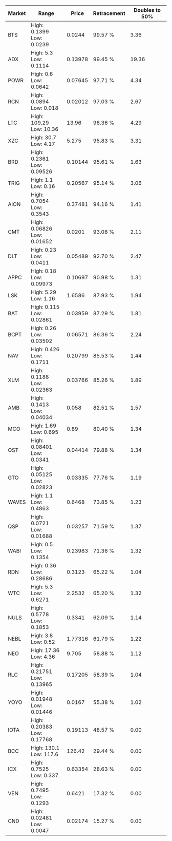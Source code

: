 | Market | Range | Price| Retracement | Doubles to 50% |
| --- | --- | --- | --- | --- |
| BTS | High: 0.1399<br />Low: 0.0239 | 0.0244 | 99.57 % | 3.36 |
| ADX | High: 5.3<br />Low: 0.1114 | 0.13978 | 99.45 % | 19.36 |
| POWR | High: 0.6<br />Low: 0.0642 | 0.07645 | 97.71 % | 4.34 |
| RCN | High: 0.0894<br />Low: 0.018 | 0.02012 | 97.03 % | 2.67 |
| LTC | High: 109.29<br />Low: 10.36 | 13.96 | 96.36 % | 4.29 |
| XZC | High: 30.7<br />Low: 4.17 | 5.275 | 95.83 % | 3.31 |
| BRD | High: 0.2361<br />Low: 0.09526 | 0.10144 | 95.61 % | 1.63 |
| TRIG | High: 1.1<br />Low: 0.16 | 0.20567 | 95.14 % | 3.06 |
| AION | High: 0.7054<br />Low: 0.3543 | 0.37481 | 94.16 % | 1.41 |
| CMT | High: 0.06826<br />Low: 0.01652 | 0.0201 | 93.08 % | 2.11 |
| DLT | High: 0.23<br />Low: 0.0411 | 0.05489 | 92.70 % | 2.47 |
| APPC | High: 0.18<br />Low: 0.09973 | 0.10697 | 90.98 % | 1.31 |
| LSK | High: 5.29<br />Low: 1.16 | 1.6586 | 87.93 % | 1.94 |
| BAT | High: 0.115<br />Low: 0.02861 | 0.03959 | 87.29 % | 1.81 |
| BCPT | High: 0.26<br />Low: 0.03502 | 0.06571 | 86.36 % | 2.24 |
| NAV | High: 0.426<br />Low: 0.1711 | 0.20799 | 85.53 % | 1.44 |
| XLM | High: 0.1188<br />Low: 0.02363 | 0.03766 | 85.26 % | 1.89 |
| AMB | High: 0.1413<br />Low: 0.04034 | 0.058 | 82.51 % | 1.57 |
| MCO | High: 1.69<br />Low: 0.695 | 0.89 | 80.40 % | 1.34 |
| OST | High: 0.08401<br />Low: 0.0341 | 0.04414 | 79.88 % | 1.34 |
| GTO | High: 0.05125<br />Low: 0.02823 | 0.03335 | 77.76 % | 1.19 |
| WAVES | High: 1.1<br />Low: 0.4863 | 0.6468 | 73.85 % | 1.23 |
| QSP | High: 0.0721<br />Low: 0.01688 | 0.03257 | 71.59 % | 1.37 |
| WABI | High: 0.5<br />Low: 0.1354 | 0.23983 | 71.36 % | 1.32 |
| RDN | High: 0.36<br />Low: 0.28686 | 0.3123 | 65.22 % | 1.04 |
| WTC | High: 5.3<br />Low: 0.6271 | 2.2532 | 65.20 % | 1.32 |
| NULS | High: 0.5778<br />Low: 0.1853 | 0.3341 | 62.09 % | 1.14 |
| NEBL | High: 3.8<br />Low: 0.52 | 1.77316 | 61.79 % | 1.22 |
| NEO | High: 17.36<br />Low: 4.36 | 9.705 | 58.88 % | 1.12 |
| RLC | High: 0.21751<br />Low: 0.13965 | 0.17205 | 58.39 % | 1.04 |
| YOYO | High: 0.01948<br />Low: 0.01446 | 0.0167 | 55.38 % | 1.02 |
| IOTA | High: 0.20383<br />Low: 0.17768 | 0.19113 | 48.57 % | 0.00 |
| BCC | High: 130.1<br />Low: 117.6 | 126.42 | 29.44 % | 0.00 |
| ICX | High: 0.7525<br />Low: 0.337 | 0.63354 | 28.63 % | 0.00 |
| VEN | High: 0.7495<br />Low: 0.1293 | 0.6421 | 17.32 % | 0.00 |
| CND | High: 0.02481<br />Low: 0.0047 | 0.02174 | 15.27 % | 0.00 |
